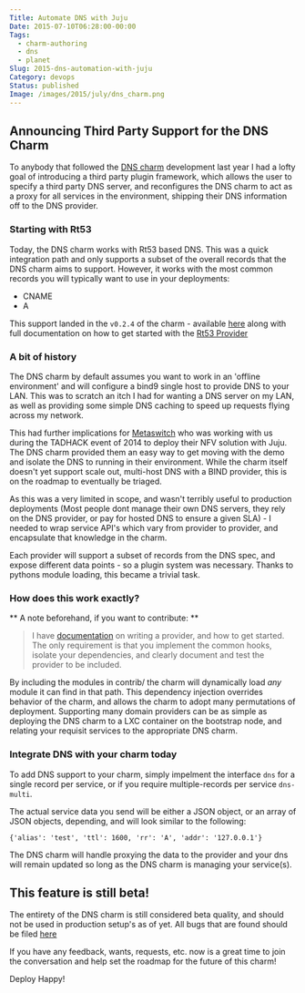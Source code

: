 ```yaml
---
Title: Automate DNS with Juju
Date: 2015-07-10T06:28:00-00:00
Tags:
  - charm-authoring
  - dns
  - planet
Slug: 2015-dns-automation-with-juju
Category: devops
Status: published
Image: /images/2015/july/dns_charm.png
---
```


## Announcing Third Party Support for the DNS Charm

To anybody that followed the [DNS charm](https://github.com/chuckbutler/DNS-Charm)
development last year I had a lofty goal of introducing a third party plugin
framework, which allows the user to specify a third party DNS server, and
reconfigures the DNS charm to act as a proxy for all services in the environment,
shipping their DNS information off to the DNS provider.


### Starting with Rt53

Today, the DNS charm works with Rt53 based DNS. This was a quick integration
path and only supports a subset of the overall records that the DNS charm aims
to support. However, it works with the most common records you will typically
want to use in your deployments:

- CNAME
- A

This support landed in the `v0.2.4` of the charm - available
[here](https://github.com/chuckbutler/DNS-Charm/releases/tag/v0.2.4) along with
full documentation on how to get started with the [Rt53 Provider](https://github.com/chuckbutler/DNS-Charm/blob/master/contrib/rt53/README.md)

### A bit of history


The DNS charm by default assumes you want to work in an 'offline environment'
and will configure a bind9 single host to provide DNS to your LAN. This was to
scratch an itch I had for wanting a DNS server on my LAN, as well as providing
some simple DNS caching to speed up requests flying across my network.

This had further implications for [Metaswitch](http://www.metaswitch.com/) who
was working with us during the TADHACK event of 2014 to deploy their NFV solution
with Juju. The DNS charm provided them an easy way to get moving with the demo
and isolate the DNS to running in their environment. While the charm itself
doesn't yet support scale out, multi-host DNS with a BIND provider, this is on
the roadmap to eventually be triaged.

As this was a very limited in scope, and wasn't terribly useful to production
deployments (Most people dont manage their own DNS servers, they rely on the
DNS provider, or pay for hosted DNS to ensure a given SLA) - I needed to wrap
service API's which vary from provider to provider, and encapsulate that knowledge
in the charm.

Each provider will support a subset of records from the DNS spec, and expose
different data points - so a plugin system was necessary. Thanks to pythons
module loading, this became a trivial task.

### How does this work exactly?

** A note beforehand, if you want to contribute: **
> I have [documentation](https://github.com/chuckbutler/DNS-Charm/blob/master/docs/provider.md)
on writing a provider, and how to get started. The only requirement is that you
implement the common hooks, isolate your dependencies, and clearly document and
test the provider to be included.

By including the modules in contrib/ the charm will dynamically load *any*
module it can find in that path. This dependency injection overrides behavior
of the charm, and allows the charm to adopt many permutations of deployment.
Supporting many domain providers can be as simple as deploying the DNS charm to
a LXC container on the bootstrap node, and relating your requisit services to
the appropriate DNS charm.

### Integrate DNS with your charm today

To add DNS support to your charm, simply impelment the interface `dns` for a
single record per service, or if you require multiple-records per service
`dns-multi`.

The actual service data you send will be either a JSON object, or an array of
JSON objects, depending, and will look similar to the following:

    {'alias': 'test', 'ttl': 1600, 'rr': 'A', 'addr': '127.0.0.1'}

The DNS charm will handle proxying the data to the provider and your dns will
remain updated so long as the DNS charm is managing your service(s).


## This feature is still beta!

The entirety of the DNS charm is still considered beta quality, and should not
be used in production setup's as of yet. All bugs that are found should be filed
[here](https://github.com/chuckbutler/DNS-Charm/issues)

If you have any feedback, wants, requests, etc. now is a great time to join the
conversation and help set the roadmap for the future of this charm!

Deploy Happy!
